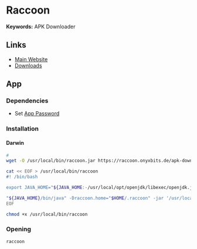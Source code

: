 # Raccoon

<!--
https://github.com/DatGizmo/scripts/blob/master/raccoon
-->

**Keywords:** APK Downloader

## Links

- [Main Website](https://raccoon.onyxbits.de/)
- [Downloads](https://raccoon.onyxbits.de/downloads/)

## App

### Dependencies

- Set [App Password](/android/apk.md#app-password)

### Installation

#### Darwin

```sh
#
wget -O /usr/local/bin/raccoon.jar https://raccoon.onyxbits.de/apk-downloader/raccoon-4.23.0.jar

cat << EOF > /usr/local/bin/raccoon
#! /bin/bash

export JAVA_HOME="${JAVA_HOME:-/usr/local/opt/openjdk/libexec/openjdk.jdk/Contents/Home}"

"${JAVA_HOME}/bin/java" -Draccoon.home="$HOME/.raccoon" -jar '/usr/local/bin/raccoon.jar'
EOF

chmod +x /usr/local/bin/raccoon
```

### Opening

```sh
raccoon
```
